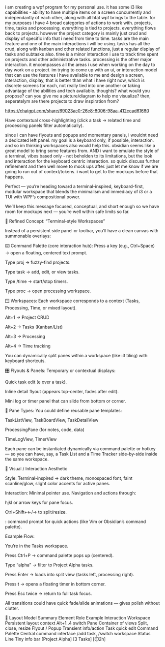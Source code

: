 i am creating a wpf program for my personal use. it has some i3 like capabilities - ability to have multiple items on a screen concurrently and independantly of each other, along with all htat wpf brings to the table. for my purposes i have 4 broad categories of actions to work with. projects, time, tasks and processing. everything is tied to projects. everything flows back to projects. however the project category is mainly just crud and display of specific info that i need from time to time. tasks are the main feature and one of the main interactions i will be using. tasks has all the crud, along with kanban and other related functions, just a regular display of tasks and subtasks also. time is a minor interaction i use to track time spent on projects and other administrative tasks. processing is the other major interaction. it encompasses all the areas i use when working on the day to day work on a project. im trying to come up with an ui, or interaction model that can use the features i have available to me and design a screen, interaction, display, that is better than what i have right now, which is discrete screens for each, not really tied into one another or taking advantage of the abilities and tech available. thoughts? what would you propose? can you give me a picture/diagram to help me visualize? then, seperatelym are there projects to draw inspiration from?

https://chatgpt.com/share/69023ac0-26e8-8006-98aa-412ccad61660

Have contextual cross-highlighting (click a task → related time and processing panels filter automatically).

since i can have flyouts and popups and momentary panels, i wouldnt need a dedicated left panel. my goal is a keyboard only, if possible, interaction. and so im thinking workspaces also would help this. obsidian seems like a great model to bring some features from. AND i want to emulate the style of a terminal, vibes based only - not beholden to its limitations, but the look and interaction for the keyboard centric interaction. so quick discuss further refinement and then well move to mock ups after. just let me know if we are going to run out of context/tokens. i want to get to the mockups before that happens. 

Perfect — you’re heading toward a terminal-inspired, keyboard-first, modular workspace that blends the minimalism and immediacy of i3 or a TUI with WPF’s compositional power.

We’ll keep this message focused, conceptual, and short enough so we have room for mockups next — you’re well within safe limits so far.

🧠 Refined Concept: “Terminal-style Workspaces”

Instead of a persistent side panel or toolbar, you’ll have a clean canvas with summonable overlays:

⌨️ Command Palette (core interaction hub):
Press a key (e.g., Ctrl+Space) → open a floating, centered text prompt.

Type proj → fuzzy-find projects.

Type task → add, edit, or view tasks.

Type /time → start/stop timers.

Type proc → open processing workspace.

🪟 Workspaces:
Each workspace corresponds to a context (Tasks, Processing, Time, or mixed layout).

Alt+1 → Project CRUD

Alt+2 → Tasks (Kanban/List)

Alt+3 → Processing

Alt+4 → Time tracking

You can dynamically split panes within a workspace (like i3 tiling) with keyboard shortcuts.

🎛️ Flyouts & Panels:
Temporary or contextual displays:

Quick task edit (e over a task).

Inline detail flyout (appears top-center, fades after edit).

Mini log or timer panel that can slide from bottom or corner.

🧩 Pane Types:
You could define reusable pane templates:

TaskListView, TaskBoardView, TaskDetailView

ProcessingPane (for notes, code, data)

TimeLogView, TimerView

Each pane can be instantiated dynamically via command palette or hotkey — so you can have, say, a Task List and a Time Tracker side-by-side inside the same workspace.

🎨 Visual / Interaction Aesthetic

Style:
Terminal-inspired → dark theme, monospaced font, faint scanline/glow, slight color accents for active panes.

Interaction:
Minimal pointer use. Navigation and actions through:

hjkl or arrow keys for pane focus.

Ctrl+Shift+←/→ to split/resize.

: command prompt for quick actions (like Vim or Obsidian’s command palette).

Example Flow:

You’re in the Tasks workspace.

Press Ctrl+P → command palette pops up (centered).

Type “alpha” → filter to Project Alpha tasks.

Press Enter → loads into split view (tasks left, processing right).

Press t → opens a floating timer in bottom corner.

Press Esc twice → return to full task focus.

All transitions could have quick fade/slide animations — gives polish without clutter.

🧭 Layout Model Summary
Element	Role	Example Interaction
Workspace	Persistent layout context	Alt+1..4 switch
Pane	Container of views	Split, close, resize
Flyout / Popup	Transient info/action	Task quick edit
Command Palette	Central command interface	/add task, /switch workspace
Status Line	Tiny info bar	[Project Alpha] [3 Tasks] [⏱️2h]
